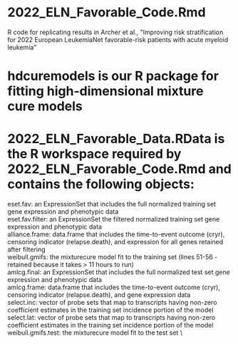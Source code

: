 # 2022_ELN_Favorable_Code.Rmd
R code for replicating results in Archer et al., "Improving risk stratification for 2022 European LeukemiaNet favorable-risk patients with acute myeloid leukemia"

# hdcuremodels is our R package for fitting high-dimensional mixture cure models

# 2022_ELN_Favorable_Data.RData is the R workspace required by 2022_ELN_Favorable_Code.Rmd and contains the following objects: 

eset.fav: an ExpressionSet that includes the full normalized training set gene expression and phenotypic data \
eset.fav.filter: an ExpressionSet the filtered normalized training set gene expression and phenotypic data \
alliance.frame:  data.frame that includes the time-to-event outcome (cryr), censoring indicator (relapse.death), and expression for all genes retained after filtering \
weibull.gmifs:  the mixturecure model fit to the training set (lines 51-56 - retained because it takes > 11 hours to run) \
amlcg.final:  an ExpressionSet that includes the full normalized test set gene expression and phenotypic data\
amlcg.frame: data.frame that includes the time-to-event outcome (cryr), censoring indicator (relapse.death), and gene expression data \
select.inc: vector of probe sets that map to transcripts having non-zero coefficient estimates in the training set incidence portion of the model \
select.lat: vector of probe sets that map to transcripts having non-zero coefficient estimates in the training set incidence portion of the model \
weibull.gmifs.test: the mixturecure model fit to the test set \

